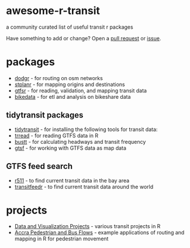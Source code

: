 # awesome-r-transit

a community curated list of useful transit r packages

Have something to add or change? Open a [pull request](https://github.com/r-transit/awesome-r-transit/pulls) or [issue](https://github.com/r-transit/awesome-r-transit/issues).

# packages

- [dodgr](https://github.com/ATFutures/dodgr) - for routing on osm networks
- [stplanr](https://github.com/ropensci/stplanr) - for mapping origins and destinations
- [gtfsr](https://github.com/ropensci/gtfsr) - for reading, validation, and mapping transit data
- [bikedata](https://github.com/ropensci/bikedata) - for etl and analysis on bikeshare data

## tidytransit packages
- [tidytransit](https://github.com/r-transit/tidytransit) - for installing the following tools for transit data:
- [trread](https://github.com/r-transit/trread) - for reading GTFS data in R
- [bustt](https://github.com/r-transit/bustt) - for calculating headways and transit frequency
- [gtsf](https://github.com/r-transit/gtsf) - for working with GTFS data as map data

## GTFS feed search
- [r511](https://github.com/r-transit/r511) - to find current transit data in the bay area
- [transitfeedr](https://github.com/r-transit/transitfeedr) - to find current transit data around the world

# projects

- [Data and Visualization Projects](https://github.com/BayAreaMetro/Data-And-Visualization-Projects) - various transit projects in R
- [Accra Pedestrian and Bus Flows](https://github.com/ATFutures/accra-flows-ped-from-bus) - example applications of routing and mapping in R for pedestrian movement
